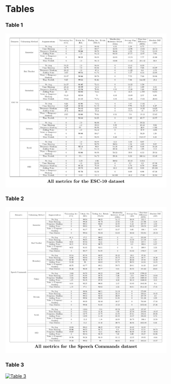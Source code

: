 # Tables

### Table 1

[![Table 1](assets/esc10.png)](esc10.pdf)

### Table 2

[![Table 2](assets/speechcommands.png)](speechcommands.pdf)

### Table 3

[![Table 3](assets/urbandsound8k.png)](urbandsound8k.pdf)
